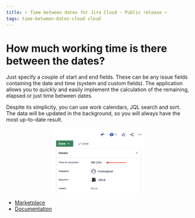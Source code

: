 ```yaml
---
title: ⭐️ Time between dates for Jira Cloud - Public release ⭐️
tags: time-between-dates-cloud cloud
---
```


# How much working time is there between the dates? #
Just specify a couple of start and end fields. These can be any issue fields containing the date and time (system and custom fields).
The application allows you to quickly and easily implement the calculation of the remaining, elapsed or just time between dates.

Despite its simplicity, you can use work calendars, JQL search and sort. The data will be updated in the background, so you will always have the most up-to-date result.

<p style="text-align: center;"><a href="/uploads/time-between-dates-cloud/demo-field.png"><img src="/uploads/time-between-dates-cloud/demo-field.png" style="width:50%"/></a></p>

* [Marketplace](https://marketplace.atlassian.com/apps/1226143/time-between-dates-for-jira-cloud)
* [Documentation](/docs/time-between-dates-cloud/overview/)







